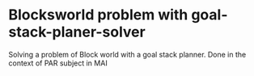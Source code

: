 Blocksworld problem with goal-stack-planer-solver
=================================================

Solving a problem of Block world with a goal stack planner. Done in the context of PAR subject in MAI
